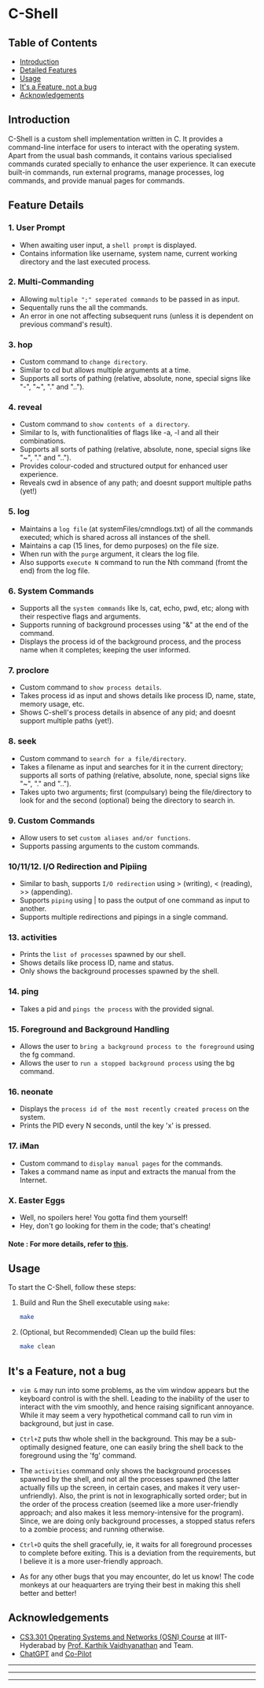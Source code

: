 # C-Shell

## Table of Contents
- [Introduction](#introduction)
- [Detailed Features](#feature-details)
- [Usage](#usage)
- [It's a Feature, not a bug](#its-a-feature-not-a-bug)
- [Acknowledgements](#acknowledgements)

## Introduction
C-Shell is a custom shell implementation written in C. It provides a command-line interface for users to interact with the operating system. Apart from the usual bash commands, it contains various specialised commands curated specially to enhance the user experience. It can execute built-in commands, run external programs, manage processes, log commands, and provide manual pages for commands.

## Feature Details

### 1. User Prompt
- When awaiting user input, a `shell prompt` is displayed.
- Contains information like username, system name, current working directory and the last executed process.

### 2. Multi-Commanding
- Allowing `multiple ";" seperated commands` to be passed in as input.
- Sequentally runs the all the commands.
- An error in one not affecting subsequent runs (unless it is dependent on previous command's result).

### 3. hop
- Custom command to `change directory`.
- Similar to cd but allows multiple arguments at a time.
- Supports all sorts of pathing (relative, absolute, none, special signs like "-", "~", "." and "..").

### 4. reveal
- Custom command to `show contents of a directory`.
- Similar to ls, with functionalities of flags like -a, -l and all their combinations.
- Supports all sorts of pathing (relative, absolute, none, special signs like "~", "." and "..").
- Provides colour-coded and structured output for enhanced user experience.
- Reveals cwd in absence of any path; and doesnt support multiple paths (yet!)

### 5. log
- Maintains a `log file` (at systemFiles/cmndlogs.txt) of all the commands executed; which is shared across all instances of the shell.
- Maintains a cap (15 lines, for demo purposes) on the file size.
- When run with the `purge` argument, it clears the log file.
- Also supports `execute N` command to run the Nth command (fromt the end) from the log file.

### 6. System Commands
- Supports all the `system commands` like ls, cat, echo, pwd, etc; along with their respective flags and arguments.
- Supports running of background processes using "&" at the end of the command.
- Displays the process id of the background process, and the process name when it completes; keeping the user informed.

### 7. proclore
- Custom command to `show process details`.
- Takes process id as input and shows details like process ID, name, state, memory usage, etc.
- Shows C-shell's process details in absence of any pid; and doesnt support multiple paths (yet!).

### 8. seek
- Custom command to `search for a file/directory`.
- Takes a filename as input and searches for it in the current directory; supports all sorts of pathing (relative, absolute, none, special signs like "~", "." and "..").
- Takes upto two arguments; first (compulsary) being the file/directory to look for and the second (optional) being the directory to search in.

### 9. Custom Commands
- Allow users to set `custom aliases and/or functions`.
- Supports passing arguments to the custom commands.

### 10/11/12. I/O Redirection and Pipiing
- Similar to bash, supports `I/O redirection` using > (writing), < (reading), >> (appending).
- Supports `piping` using | to pass the output of one command as input to another.
- Supports multiple redirections and pipings in a single command.

### 13. activities
- Prints the `list of processes` spawned by our shell.
- Shows details like process ID, name and status.
- Only shows the background processes spawned by the shell.

### 14. ping
- Takes a pid and `pings the process` with the provided signal.

### 15. Foreground and Background Handling
- Allows the user to `bring a background process to the foreground` using the fg command.
- Allows the user to `run a stopped background process` using the bg command.

### 16. neonate
- Displays the `process id of the most recently created process` on the system.
- Prints the PID every N seconds, until the key 'x' is pressed.

### 17. iMan
- Custom command to `display manual pages` for the commands.
- Takes a command name as input and extracts the manual from the Internet.

### X. Easter Eggs
- Well, no spoilers here! You gotta find them yourself!
- Hey, don't go looking for them in the code; that's cheating!

#### Note : For more details, refer to [this](https://web.archive.org/web/20240906104046/https://karthikv1392.github.io/cs3301_osn/mini-projects/mp1).

## Usage
To start the C-Shell, follow these steps:

1. Build and Run the Shell executable using `make`:
    ```sh
    make
    ```

2. (Optional, but Recommended) Clean up the build files:
    ```sh
    make clean
    ```

## It's a Feature, not a bug
- `vim &` may run into some problems, as the vim window appears but the keyboard control is with the shell. Leading to the inability of the user to interact with the vim smoothly, and hence raising significant annoyance. While it may seem a very hypothetical command call to run vim in background, but just in case.

- `Ctrl+Z` puts thw whole shell in the background. This may be a sub-optimally designed feature, one can easily bring the shell back to the foreground using the 'fg' command.

- The `activities` command only shows the background processes spawned by the shell, and not all the processes spawned (the latter actually fills up the screen, in certain cases, and makes it very user-unfriendly). Also, the print is not in lexographically sorted order; but in the order of the process creation (seemed like a more user-friendly approach; and also makes it less memory-intensive for the program). Since, we are doing only background processes, a stopped status refers to a zombie process; and running otherwise.

- `Ctrl+D` quits the shell gracefully, ie, it waits for all foreground processes to complete before exiting. This is a deviation from the requirements, but I believe it is a more user-friendly approach.

- As for any other bugs that you may encounter, do let us know! The code monkeys at our heaquarters are trying their best in making this shell better and better!

## Acknowledgements
- [CS3.301 Operating Systems and Networks (OSN) Course](https://karthikv1392.github.io/cs3301_osn) at IIIT-Hyderabad by [Prof. Karthik Vaidhyanathan](https://karthikvaidhyanathan.com/) and Team.
- [ChatGPT](https://chatgpt.com/share/bee66dd4-3c31-4cd5-92a4-d40adad1bd6f) and [Co-Pilot](.)

<hr>
<hr>
<hr>
